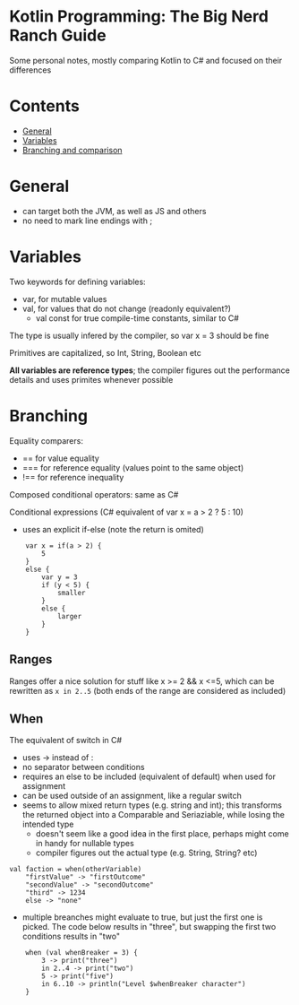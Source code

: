 # Kotlin Programming: The Big Nerd Ranch Guide

Some personal notes, mostly comparing Kotlin to C# and focused on their differences

Contents
========

 * [General](#general)
 * [Variables](#variables)
 * [Branching and comparison](#branching)

# General

- can target both the JVM, as well as JS and others
- no need to mark line endings with ;

# Variables

Two keywords for defining variables: 
- var, for mutable values
- val, for values that do not change (readonly equivalent?)
    - val const for true compile-time constants, similar to C#

The type is usually infered by the compiler, so var x = 3 should be fine

Primitives are capitalized, so Int, String, Boolean etc


**All variables are reference types**; the compiler figures out the performance details and uses primites whenever possible

# Branching

Equality comparers:
- == for value equality
- === for reference equality (values point to the same object)
- !== for reference inequality

Composed conditional operators: same as C#

Conditional expressions (C# equivalent of var x = a > 2 ? 5 : 10)
- uses an explicit if-else (note the return is omited)
    
```
    var x = if(a > 2) {
        5
    }
    else {
        var y = 3
        if (y < 5) {
            smaller
        }
        else {
            larger
        }
    }
```

## Ranges

Ranges offer a nice solution for stuff like x >= 2 && x <=5, which can be rewritten as ``` x in 2..5 ``` (both ends of the range are considered as included)

## When

The equivalent of switch in C# 
- uses -> instead of :
- no separator between conditions
- requires an else to be included (equivalent of default) when used for assignment
- can be used outside of an assignment, like a regular switch
- seems to allow mixed return types (e.g. string and int); this transforms the returned object into a Comparable and Seriaziable, while losing the intended type
    - doesn't seem like a good idea in the first place, perhaps might come in handy for nullable types
    - compiler figures out the actual type (e.g. String, String? etc)

```
val faction = when(otherVariable)
    "firstValue" -> "firstOutcome"
    "secondValue" -> "secondOutcome"
    "third" -> 1234
    else -> "none"
```

- multiple breanches might evaluate to true, but just the first one is picked. The code below results in "three", but swapping the first two conditions results in "two"

```
    when (val whenBreaker = 3) {
        3 -> print("three")
        in 2..4 -> print("two")
        5 -> print("five")
        in 6..10 -> println("Level $whenBreaker character")
    }
```